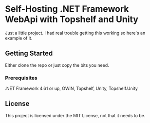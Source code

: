 # Self-Hosting .NET Framework WebApi with Topshelf and Unity

Just a little project.  I had real trouble getting this working so here's an example of it.

## Getting Started

Either clone the repo or just copy the bits you need.

### Prerequisites

.NET Framework 4.61 or up, OWIN, Topshelf, Unity, Topshelf.Unity

## License

This project is licensed under the MIT License, not that it needs to be.
